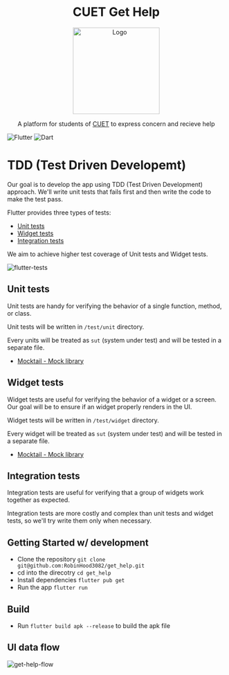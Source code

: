 <div align="center">
  <h1>CUET Get Help</h1>  
</div>
 
<div align="center">
  <p>
    <img src="https://user-images.githubusercontent.com/38901581/213903262-5b4bffbe-1f37-4aa5-928b-d65b3bdb2c22.svg" align="center" alt="Logo" width="200px" height="auto" />
  </p>
  <p>
    A platform for students of <a href="https://www.cuet.ac.bd/">CUET</a> to express concern and recieve help
  </p>
</div>

<div>
  
![Flutter](https://img.shields.io/badge/Flutter-%2302569B.svg?style=for-the-badge&logo=Flutter&logoColor=white)
![Dart](https://img.shields.io/badge/dart-%230175C2.svg?style=for-the-badge&logo=dart&logoColor=white)
  
</div>

# TDD (Test Driven Developemt)

Our goal is to develop the app using TDD (Test Driven Development) approach. We'll write unit tests that fails first and then write the code to make the test pass.

Flutter provides three types of tests:

- [Unit tests](https://docs.flutter.dev/cookbook/testing/unit)
- [Widget tests](https://docs.flutter.dev/cookbook/testing/widget)
- [Integration tests](https://docs.flutter.dev/cookbook/testing/integration)

We aim to achieve higher test coverage of Unit tests and Widget tests.

![flutter-tests](https://files.koenig.kodeco.com/uploads/2020/04/testing-pyramid.001.jpeg)

## Unit tests

Unit tests are handy for verifying the behavior of a single function, method, or class.

Unit tests will be written in `/test/unit` directory.

Every units will be treated as `sut` (system under test) and will be tested in a separate file.

- [Mocktail - Mock library](https://pub.dev/packages/mocktail)

## Widget tests

Widget tests are useful for verifying the behavior of a widget or a screen. Our goal will be to ensure if an widget properly renders in the UI.

Widget tests will be written in `/test/widget` directory.

Every widget will be treated as `sut` (system under test) and will be tested in a separate file.

- [Mocktail - Mock library](https://pub.dev/packages/mocktail)

## Integration tests

Integration tests are useful for verifying that a group of widgets work together as expected.

Integration tests are more costly and complex than unit tests and widget tests, so we'll try write them only when necessary.

## Getting Started w/ development

- Clone the repository `git clone git@github.com:RobinHood3082/get_help.git`
- cd into the direcotry `cd get_help`
- Install dependencies `flutter pub get`
- Run the app `flutter run`

## Build

- Run `flutter build apk --release` to build the apk file

## UI data flow

<!-- ![Logo](https://user-images.githubusercontent.com/38901581/213903262-5b4bffbe-1f37-4aa5-928b-d65b3bdb2c22.svg) -->

![get-help-flow](https://user-images.githubusercontent.com/38901581/213904348-754cbb4b-3a54-4d87-99e8-2baa8bc7ea4a.svg)
